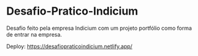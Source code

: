 # Desafio-Pratico-Indicium

Desafio feito pela empresa Indicium com um projeto portfólio como forma de entrar na empresa.

Deploy: https://desafiopraticoindicium.netlify.app/

